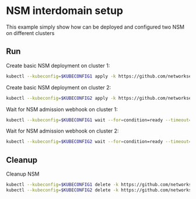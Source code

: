# NSM interdomain setup


This example simply show how can be deployed and configured two NSM on different clusters

## Run

Create basic NSM deployment on cluster 1:

```bash
kubectl --kubeconfig=$KUBECONFIG1 apply -k https://github.com/networkservicemesh/deployments-k8s/examples/interdomain/nsm/cluster1?ref=14be129bf8d0f5d2bcd278c516922e114abfd2b2
```

Create basic NSM deployment on cluster 2:

```bash
kubectl --kubeconfig=$KUBECONFIG2 apply -k https://github.com/networkservicemesh/deployments-k8s/examples/interdomain/nsm/cluster2?ref=14be129bf8d0f5d2bcd278c516922e114abfd2b2
```

Wait for NSM admission webhook on cluster 1:

```bash
kubectl --kubeconfig=$KUBECONFIG1 wait --for=condition=ready --timeout=1m pod -n nsm-system -l app=admission-webhook-k8s
```

Wait for NSM admission webhook on cluster 2:

```bash
kubectl --kubeconfig=$KUBECONFIG2 wait --for=condition=ready --timeout=1m pod -n nsm-system -l app=admission-webhook-k8s
```

## Cleanup

Cleanup NSM
```bash
kubectl --kubeconfig=$KUBECONFIG1 delete -k https://github.com/networkservicemesh/deployments-k8s/examples/interdomain/nsm/cluster1?ref=14be129bf8d0f5d2bcd278c516922e114abfd2b2
kubectl --kubeconfig=$KUBECONFIG2 delete -k https://github.com/networkservicemesh/deployments-k8s/examples/interdomain/nsm/cluster2?ref=14be129bf8d0f5d2bcd278c516922e114abfd2b2
```
